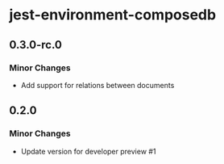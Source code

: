 # jest-environment-composedb

## 0.3.0-rc.0

### Minor Changes

- Add support for relations between documents

## 0.2.0

### Minor Changes

- Update version for developer preview #1
